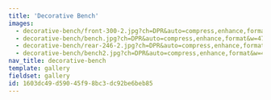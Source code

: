 ```yaml
---
title: 'Decorative Bench'
images:
  - decorative-bench/front-300-2.jpg?ch=DPR&auto=compress,enhance,format&sharp=30&w=475&h=300
  - decorative-bench/bench.jpg?ch=DPR&auto=compress,enhance,format&w=475&h=300
  - decorative-bench/rear-246-2.jpg?ch=DPR&auto=compress,enhance,format&sharp=30&w=475&h=300
  - decorative-bench/bench2.jpg?ch=DPR&auto=compress,enhance,format&w=475&h=300
nav_title: decorative-bench
template: gallery
fieldset: gallery
id: 1603dc49-d590-45f9-8bc3-dc92be6beb85
---
```

